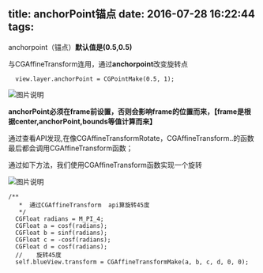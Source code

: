 title: anchorPoint锚点
date: 2016-07-28 16:22:44
tags:
---
anchorpoint（锚点）**默认值是(0.5,0.5)**

与CGAffineTransform连用，通过**anchorpoint**改变旋转点

      view.layer.anchorPoint = CGPointMake(0.5, 1);
    
![图片说明](http://7xrirn.com1.z0.glb.clouddn.com/anchorPoint.png)  

**anchorPoint必须在frame前设置，否则会影响frame的位置而来，【frame是根据center,anchorPoint,bounds等值计算而来】**  

<!-- more -->
通过查看API发现,在像CGAffineTransformRotate，CGAffineTransform..的函数最后都会调用CGAffineTransform函数；

通过如下方法，我们使用CGAffineTransform函数实现一个旋转  
  
![图片说明](http://7xrirn.com1.z0.glb.clouddn.com/CGAffineTransform.png)  

```
/**
   *  通过CGAffineTransform  api算旋转45度
   */
  CGFloat radians = M_PI_4;
  CGFloat a = cosf(radians);
  CGFloat b = sinf(radians);
  CGFloat c = -cosf(radians);
  CGFloat d = cosf(radians);
  //    旋转45度
  self.blueView.transform = CGAffineTransformMake(a, b, c, d, 0, 0);
```


